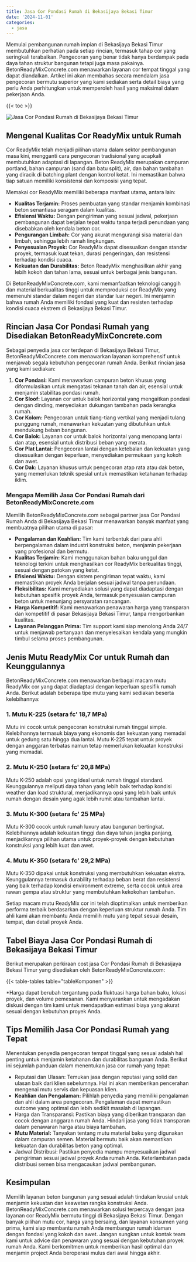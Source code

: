 ```yaml
---
title: Jasa Cor Pondasi Rumah di Bekasijaya Bekasi Timur
date: '2024-11-01'
categories:
  - jasa
---
```


Memulai pembangunan rumah impian di Bekasijaya Bekasi Timur membutuhkan perhatian pada setiap rincian, termasuk tahap cor yang seringkali terabaikan. Pengecoran yang benar tidak hanya berdampak pada daya tahan struktur bangunan tetapi juga masa pakainya. BetonReadyMixConcrete.com menawarkan layanan cor tempat tinggal yang dapat diandalkan. Artikel ini akan membahas secara mendalam jasa pengecoran bermutu superior yang kami sediakan serta detail biaya yang perlu Anda perhitungkan untuk memperoleh hasil yang maksimal dalam pekerjaan Anda.

{{< toc >}}

![Jasa Cor Pondasi Rumah di Bekasijaya Bekasi Timur](https://betoncor8.github.io/cor/harga-beton-readymix-concrete%20(19).png)

## Mengenal Kualitas Cor ReadyMix untuk Rumah

Cor ReadyMix telah menjadi pilihan utama dalam sektor pembangunan masa kini, mengganti cara pengecoran tradisional yang acapkali membutuhkan adaptasi di lapangan. Beton ReadyMix merupakan campuran portland, bahan campuran (sand dan batu split), air, dan bahan tambahan yang diracik di batching plant dengan kontrol ketat. Ini memastikan bahwa tiap satuan memiliki konsistensi dan komposisi yang tepat.

Memakai cor ReadyMix memiliki beberapa manfaat utama, antara lain:

- **Kualitas Terjamin:** Proses pembuatan yang standar menjamin kombinasi beton senantiasa seragam dalam kualitas.
- **Efisiensi Waktu:** Dengan pengiriman yang sesuai jadwal, pekerjaan pembangunan dapat berjalan tepat waktu tanpa terjadi penundaan yang disebabkan oleh kendala beton cor.
- **Pengurangan Limbah:** Cor yang akurat mengurangi sisa material dan limbah, sehingga lebih ramah lingkungan.
- **Penyesuaian Proyek:** Cor ReadyMix dapat disesuaikan dengan standar proyek, termasuk kuat tekan, durasi pengeringan, dan resistensi terhadap kondisi cuaca.
- **Kekuatan dan Durabilitas:** Beton ReadyMix menghasilkan akhir yang lebih kokoh dan tahan lama, sesuai untuk berbagai jenis bangunan.

Di BetonReadyMixConcrete.com, kami memanfaatkan teknologi canggih dan material berkualitas tinggi untuk memproduksi cor ReadyMix yang memenuhi standar dalam negeri dan standar luar negeri. Ini menjamin bahwa rumah Anda memiliki fondasi yang kuat dan resisten terhadap kondisi cuaca ekstrem di Bekasijaya Bekasi Timur.

## Rincian Jasa Cor Pondasi Rumah yang Disediakan BetonReadyMixConcrete.com

Sebagai penyedia jasa cor terdepan di Bekasijaya Bekasi Timur, BetonReadyMixConcrete.com menawarkan layanan komprehensif untuk menjawab segala kebutuhan pengecoran rumah Anda. Berikut rincian jasa yang kami sediakan:

1. **Cor Pondasi:** Kami menawarkan campuran beton khusus yang diformulasikan untuk mengatasi tekanan tanah dan air, esensial untuk menjamin stabilitas pondasi rumah.
2. **Cor Sloof:** Layanan cor untuk balok horizontal yang mengaitkan pondasi dengan dinding, menyediakan dukungan tambahan pada kerangka rumah.
3. **Cor Kolom:** Pengecoran untuk tiang-tiang vertikal yang menjadi tulang punggung rumah, menawarkan kekuatan yang dibutuhkan untuk mendukung beban bangunan.
4. **Cor Balok:** Layanan cor untuk balok horizontal yang menopang lantai dan atap, esensial untuk distribusi beban yang merata.
5. **Cor Plat Lantai:** Pengecoran lantai dengan ketebalan dan kekuatan yang disesuaikan dengan keperluan, menyediakan permukaan yang kokoh dan awet.
6. **Cor Dak:** Layanan khusus untuk pengecoran atap rata atau dak beton, yang memerlukan teknik spesial untuk memastikan ketahanan terhadap iklim.

### Mengapa Memilih Jasa Cor Pondasi Rumah dari BetonReadyMixConcrete.com

Memilih BetonReadyMixConcrete.com sebagai partner jasa Cor Pondasi Rumah Anda di Bekasijaya Bekasi Timur menawarkan banyak manfaat yang membuatnya pilihan utama di pasar:

- **Pengalaman dan Keahlian:** Tim kami terbentuk dari para ahli berpengalaman dalam industri konstruksi beton, menjamin pekerjaan yang profesional dan bermutu.
- **Kualitas Terjamin:** Kami menggunakan bahan baku unggul dan teknologi terkini untuk menghasilkan cor ReadyMix berkualitas tinggi, sesuai dengan patokan yang ketat.
- **Efisiensi Waktu:** Dengan sistem pengiriman tepat waktu, kami memastikan proyek Anda berjalan sesuai jadwal tanpa penundaan.
- **Fleksibilitas:** Kami menyediakan solusi yang dapat diadaptasi dengan kebutuhan spesifik proyek Anda, termasuk penyesuaian campuran beton untuk menunjang persyaratan rancangan.
- **Harga Kompetitif:** Kami menawarkan penawaran harga yang transparan dan kompetitif di pasar Bekasijaya Bekasi Timur, tanpa mengorbankan kualitas.
- **Layanan Pelanggan Prima:** Tim support kami siap menolong Anda 24/7 untuk menjawab pertanyaan dan menyelesaikan kendala yang mungkin timbul selama proses pembangunan.

## Jenis Mutu ReadyMix Cor untuk Rumah dan Keunggulannya

BetonReadyMixConcrete.com menawarkan berbagai macam mutu ReadyMix cor yang dapat diadaptasi dengan keperluan spesifik rumah Anda. Berikut adalah beberapa tipe mutu yang kami sediakan beserta kelebihannya:

### 1\. Mutu K-225 (setara fc' 18,7 MPa)

Mutu ini cocok untuk pengecoran konstruksi rumah tinggal simple. Kelebihannya termasuk biaya yang ekonomis dan kekuatan yang memadai untuk gedung satu hingga dua lantai. Mutu K-225 tepat untuk proyek dengan anggaran terbatas namun tetap memerlukan kekuatan konstruksi yang memadai.

### 2\. Mutu K-250 (setara fc' 20,8 MPa)

Mutu K-250 adalah opsi yang ideal untuk rumah tinggal standard. Keunggulannya meliputi daya tahan yang lebih baik terhadap kondisi weather dan load struktural, menjadikannya opsi yang lebih baik untuk rumah dengan desain yang agak lebih rumit atau tambahan lantai.

### 3\. Mutu K-300 (setara fc' 25 MPa)

Mutu K-300 cocok untuk rumah luxury atau bangunan bertingkat. Kelebihannya adalah kekuatan tinggi dan daya tahan jangka panjang, menjadikannya pilihan utama untuk proyek-proyek dengan kebutuhan konstruksi yang lebih kuat dan awet.

### 4\. Mutu K-350 (setara fc' 29,2 MPa)

Mutu K-350 dipakai untuk konstruksi yang membutuhkan kekuatan ekstra. Keunggulannya termasuk durability terhadap beban berat dan resistensi yang baik terhadap kondisi environment extreme, serta cocok untuk area rawan gempa atau struktur yang membutuhkan kekokohan tambahan.

Setiap macam mutu ReadyMix cor ini telah dioptimalkan untuk memberikan performa terbaik berdasarkan dengan keperluan struktur rumah Anda. Tim ahli kami akan membantu Anda memilih mutu yang tepat sesuai desain, tempat, dan detail proyek Anda.

## Tabel Biaya Jasa Cor Pondasi Rumah di Bekasijaya Bekasi Timur

Berikut merupakan perkiraan cost jasa Cor Pondasi Rumah di Bekasijaya Bekasi Timur yang disediakan oleh BetonReadyMixConcrete.com:

{{< table-tables table="tableKomponen" >}}

\*Harga dapat berubah tergantung pada fluktuasi harga bahan baku, lokasi proyek, dan volume pemesanan. Kami menyarankan untuk mengadakan diskusi dengan tim kami untuk mendapatkan estimasi biaya yang akurat sesuai dengan kebutuhan proyek Anda.

## Tips Memilih Jasa Cor Pondasi Rumah yang Tepat

Menentukan penyedia pengecoran tempat tinggal yang sesuai adalah hal penting untuk menjamin ketahanan dan durabilitas bangunan Anda. Berikut ini sejumlah panduan dalam menentukan jasa cor rumah yang tepat:

- Reputasi dan Ulasan: Temukan jasa dengan reputasi yang solid dan ulasan baik dari klien sebelumnya. Hal ini akan memberikan pencerahan mengenai mutu servis dan kepuasan klien.
- **Keahlian dan Pengalaman:** Pilihlah penyedia yang memiliki pengalaman dan ahli dalam area pengecoran. Pengalaman dapat memastikan outcome yang optimal dan lebih sedikit masalah di lapangan.
- Harga dan Transparansi: Pastikan biaya yang diberikan transparan dan cocok dengan anggaran rumah Anda. Hindari jasa yang tidak transparan dalam penawaran harga atau biaya tambahan.
- **Mutu Material:** Tanyakan tentang mutu material baku yang digunakan dalam campuran semen. Material bermutu baik akan memastikan kekuatan dan durabilitas beton yang optimal.
- Jadwal Distribusi: Pastikan penyedia mampu menyesuaikan jadwal pengiriman sesuai jadwal proyek Anda rumah Anda. Keterlambatan pada distribusi semen bisa mengacaukan jadwal pembangunan.

## Kesimpulan

Memilih layanan beton bangunan yang sesuai adalah tindakan krusial untuk menjamin kekuatan dan keawetan rangka konstruksi Anda. BetonReadyMixConcrete.com menawarkan solusi terpercaya dengan jasa layanan cor ReadyMix bermutu tinggi di Bekasijaya Bekasi Timur. Dengan banyak pilihan mutu cor, harga yang bersaing, dan layanan konsumen yang prima, kami siap membantu rumah Anda membangun rumah idaman dengan fondasi yang kokoh dan awet. Jangan sungkan untuk kontak team kami untuk advice dan penawaran yang sesuai dengan kebutuhan proyek rumah Anda. Kami berkomitmen untuk memberikan hasil optimal dan menjamin project Anda beroperasi mulus dari awal hingga akhir.
